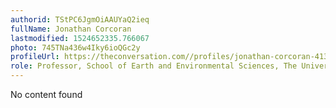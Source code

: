 ```yaml
---
authorid: TStPC6JgmOiAAUYaQ2ieq
fullName: Jonathan Corcoran
lastmodified: 1524652335.766067
photo: 745TNa436w4Iky6ioQGc2y
profileUrl: https://theconversation.com//profiles/jonathan-corcoran-413910
role: Professor, School of Earth and Environmental Sciences, The University of Queensland
---
```

No content found